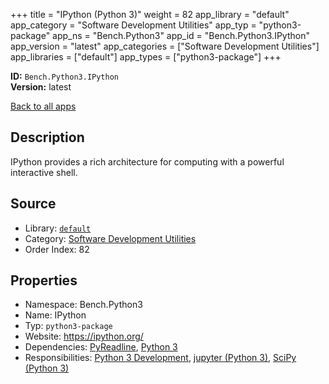 ﻿+++
title = "IPython (Python 3)"
weight = 82
app_library = "default"
app_category = "Software Development Utilities"
app_typ = "python3-package"
app_ns = "Bench.Python3"
app_id = "Bench.Python3.IPython"
app_version = "latest"
app_categories = ["Software Development Utilities"]
app_libraries = ["default"]
app_types = ["python3-package"]
+++

**ID:** `Bench.Python3.IPython`  
**Version:** latest  
<!--more-->

[Back to all apps](/apps/)

## Description
IPython provides a rich architecture for computing with a powerful interactive shell.

## Source

* Library: [`default`](/app_libraries/default)
* Category: [Software Development Utilities](/app_categories/software-development-utilities)
* Order Index: 82

## Properties

* Namespace: Bench.Python3
* Name: IPython
* Typ: `python3-package`
* Website: <https://ipython.org/>
* Dependencies: [PyReadline](/apps/Bench.Python.PyReadline), [Python 3](/apps/Bench.Python3)
* Responsibilities: [Python 3 Development](/apps/Bench.Group.Python3Development), [jupyter (Python 3)](/apps/Bench.Python3.Jupyter), [SciPy (Python 3)](/apps/Bench.Python3.SciPy)

